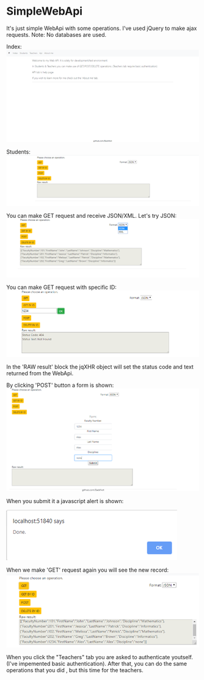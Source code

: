 # SimpleWebApi
It's just simple WebApi with some operations.
I've used jQuery to make ajax requests.
Note: No databases are used.

Index:
![Index](https://github.com/BackNot/SimpleWebApi/blob/master/PicturesOfProject/index.png)


Students:
![Students](https://github.com/BackNot/SimpleWebApi/blob/master/PicturesOfProject/Students.png)


You can make GET request and receive JSON/XML. Let's try JSON:
![GET](https://github.com/BackNot/SimpleWebApi/blob/master/PicturesOfProject/GetJSON.png)


You can make GET request with specific ID:
![GET](https://github.com/BackNot/SimpleWebApi/blob/master/PicturesOfProject/GetJSON2.png)

In the 'RAW result' block the jqXHR object will set the status code and text returned from the WebApi.

By clicking 'POST' button a form is shown:
![POST](https://github.com/BackNot/SimpleWebApi/blob/master/PicturesOfProject/POST2.png)


When you submit it a javascript alert is shown:

![POST](https://github.com/BackNot/SimpleWebApi/blob/master/PicturesOfProject/DonePOST.png)


When we make 'GET' request again you will see the new record:
![GET](https://github.com/BackNot/SimpleWebApi/blob/master/PicturesOfProject/GETJSON3.png)



When you click the "Teachers" tab you are asked to authenticate youtself. (I've impemented basic authentication).
After that,  you can do the same operations that you did , but this time for the teachers.


